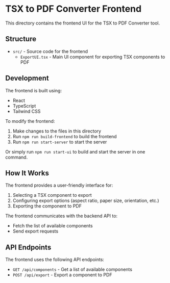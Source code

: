 # TSX to PDF Converter Frontend

This directory contains the frontend UI for the TSX to PDF Converter tool.

## Structure

- `src/` - Source code for the frontend
  - `ExportUI.tsx` - Main UI component for exporting TSX components to PDF

## Development

The frontend is built using:

- React
- TypeScript
- Tailwind CSS

To modify the frontend:

1. Make changes to the files in this directory
2. Run `npm run build-frontend` to build the frontend
3. Run `npm run start-server` to start the server

Or simply run `npm run start-ui` to build and start the server in one command.

## How It Works

The frontend provides a user-friendly interface for:

1. Selecting a TSX component to export
2. Configuring export options (aspect ratio, paper size, orientation, etc.)
3. Exporting the component to PDF

The frontend communicates with the backend API to:

- Fetch the list of available components
- Send export requests

## API Endpoints

The frontend uses the following API endpoints:

- `GET /api/components` - Get a list of available components
- `POST /api/export` - Export a component to PDF 